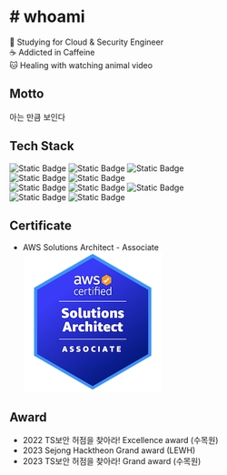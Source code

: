 # # whoami
📖 Studying for Cloud & Security Engineer  
☕ Addicted in Caffeine  
🐱 Healing with watching animal video 

## Motto
아는 만큼 보인다  

## Tech Stack
![Static Badge](https://img.shields.io/badge/-Python-3776AB?style=for-the-badge&logo=python&logoColor=white)
![Static Badge](https://img.shields.io/badge/-Javascript-F7DF1E?style=for-the-badge&logo=javascript&logoColor=white)
![Static Badge](https://img.shields.io/badge/-PHP-777BB4?style=for-the-badge&logo=php&logoColor=white)  
![Static Badge](https://img.shields.io/badge/-AWS-232F3E?style=for-the-badge&logo=amazon%20aws)
![Static Badge](https://img.shields.io/badge/-GCP-4285F4?style=for-the-badge&logo=google%20cloud&logoColor=white)  
![Static Badge](https://img.shields.io/badge/-Docker-2496ED?style=for-the-badge&logo=docker&logoColor=white)
![Static Badge](https://img.shields.io/badge/-Terraform-844FBA?style=for-the-badge&logo=terraform&logoColor=white)
![Static Badge](https://img.shields.io/badge/-K8s-326CE5?style=for-the-badge&logo=kubernetes&logoColor=white)  
![Static Badge](https://img.shields.io/badge/-Django-092E20?style=for-the-badge&logo=django&logoColor=white)
![Static Badge](https://img.shields.io/badge/-FastAPI-009688?style=for-the-badge&logo=fastapi&logoColor=white)



## Certificate 
- AWS Solutions Architect - Associate  
[![aws-saa](./aws-certified-solutions-architect-associate.png)](https://www.credly.com/badges/2359d72b-111b-42b4-96f5-2645b605ad57/public_url)

## Award
- 2022 TS보안 허점을 찾아라! Excellence award (수목원)
- 2023 Sejong Hacktheon Grand award (LEWH)
- 2023 TS보안 허점을 찾아라! Grand award (수목원)
